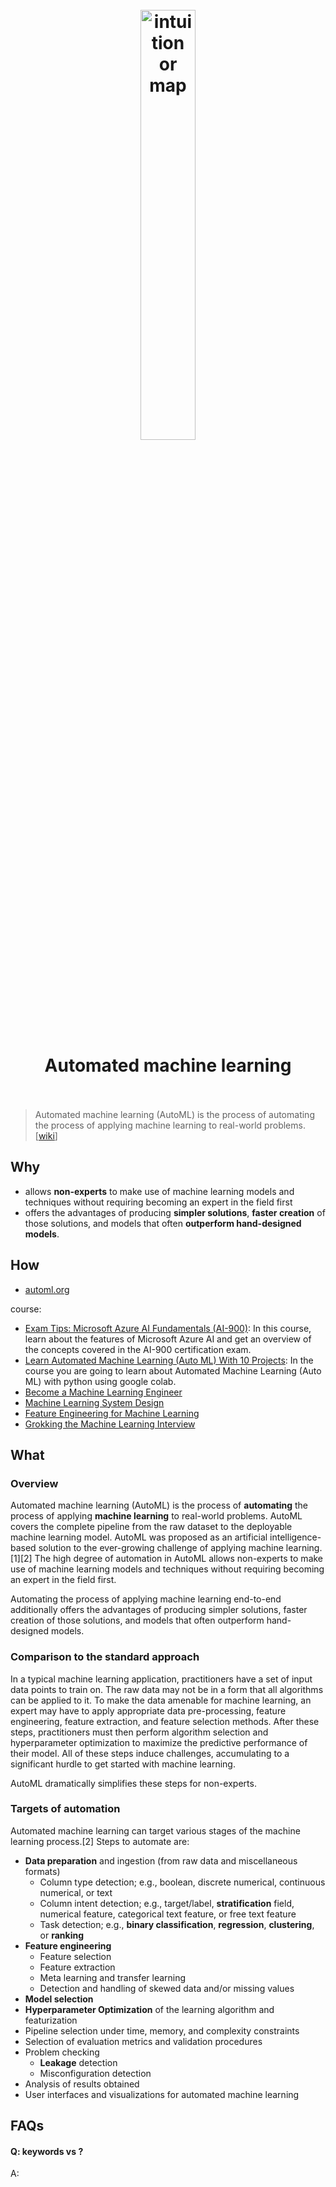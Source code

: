 <h1 align="center">
<br>
	<a href="https://www.forbes.com/sites/tomdavenport/2019/09/03/dotdata-and-the-explosion-of-automated-machine-learning/?sh=2d6321cf2c3a">
  <img src="https://i.imgur.com/BXEyfnq.png" alt="intuition or map" width=42%">
  </a>
  <br><br>
Automated machine learning 
  <br><br>
</h1>

> Automated machine learning (AutoML) is the process of automating the process of applying machine learning to real-world problems. [[wiki](https://www.wikiwand.com/en/Automated_machine_learning)]

## Why 

* allows **non-experts** to make use of machine learning models and techniques without requiring becoming an expert in the field first
* offers the advantages of producing **simpler solutions**, **faster creation** of those solutions, and models that often **outperform hand-designed models**.


## How

* [automl.org](https://www.automl.org/automl/)


course: 

* [Exam Tips: Microsoft Azure AI Fundamentals (AI-900)](https://www.linkedin.com/learning/exam-tips-microsoft-azure-ai-fundamentals-ai-900/automated-machine-learning): In this course, learn about the features of Microsoft Azure AI and get an overview of the concepts covered in the AI-900 certification exam. 
* [Learn Automated Machine Learning (Auto ML) With 10 Projects](https://www.udemy.com/course/automated-machine-learning-automl/): In the course you are going to learn about Automated Machine Learning (Auto ML) with python using google colab.
* [Become a Machine Learning Engineer](https://www.educative.io/path/become-a-machine-learning-engineer)
* [Machine Learning System Design](https://www.educative.io/courses/machine-learning-system-design)
* [Feature Engineering for Machine Learning](https://www.educative.io/courses/feature-engineering-for-machine-learning)
* [Grokking the Machine Learning Interview](https://www.educative.io/courses/grokking-the-machine-learning-interview)


## What 

### Overview

Automated machine learning (AutoML) is the process of **automating** the process of applying **machine learning** to real-world problems. AutoML covers the complete pipeline from the raw dataset to the deployable machine learning model. AutoML was proposed as an artificial intelligence-based solution to the ever-growing challenge of applying machine learning.[1][2] The high degree of automation in AutoML allows non-experts to make use of machine learning models and techniques without requiring becoming an expert in the field first.

Automating the process of applying machine learning end-to-end additionally offers the advantages of producing simpler solutions, faster creation of those solutions, and models that often outperform hand-designed models.

### Comparison to the standard approach

In a typical machine learning application, practitioners have a set of input data points to train on. The raw data may not be in a form that all algorithms can be applied to it. To make the data amenable for machine learning, an expert may have to apply appropriate data pre-processing, feature engineering, feature extraction, and feature selection methods. After these steps, practitioners must then perform algorithm selection and hyperparameter optimization to maximize the predictive performance of their model. All of these steps induce challenges, accumulating to a significant hurdle to get started with machine learning.

AutoML dramatically simplifies these steps for non-experts.

### Targets of automation

Automated machine learning can target various stages of the machine learning process.[2] Steps to automate are:

* **Data preparation** and ingestion (from raw data and miscellaneous formats)
	* Column type detection; e.g., boolean, discrete numerical, continuous numerical, or text
	* Column intent detection; e.g., target/label, **stratification** field, numerical feature, categorical text feature, or free text feature
	* Task detection; e.g., **binary classification**, **regression**, **clustering**, or **ranking**
* **Feature engineering**
	* Feature selection
	* Feature extraction
	* Meta learning and transfer learning
	* Detection and handling of skewed data and/or missing values
* **Model selection**
* **Hyperparameter Optimization** of the learning algorithm and featurization
* Pipeline selection under time, memory, and complexity constraints
* Selection of evaluation metrics and validation procedures
* Problem checking
	* **Leakage** detection
	* Misconfiguration detection
* Analysis of results obtained
* User interfaces and visualizations for automated machine learning

## FAQs

#### Q: keywords vs ?

A: 


